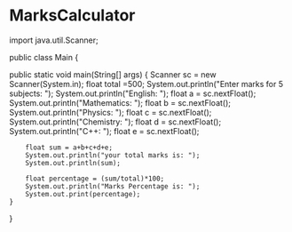 # MarksCalculator
 import java.util.Scanner;

public class Main {
 
 public static void main(String[] args) {
        Scanner sc = new Scanner(System.in);
        float total =500;
        System.out.println("Enter marks for 5 subjects: ");
        System.out.println("English: ");
        float a = sc.nextFloat();
        System.out.println("Mathematics: ");
        float b = sc.nextFloat();
        System.out.println("Physics: ");
        float c = sc.nextFloat();
        System.out.println("Chemistry: ");
        float d = sc.nextFloat();
        System.out.println("C++: ");
        float e = sc.nextFloat();

        float sum = a+b+c+d+e;
        System.out.println("your total marks is: ");
        System.out.println(sum);
        
        float percentage = (sum/total)*100;
        System.out.println("Marks Percentage is: ");
        System.out.print(percentage);
    }
}
